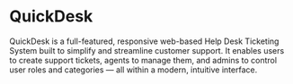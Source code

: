 # QuickDesk
QuickDesk is a full-featured, responsive web-based Help Desk Ticketing System built to simplify and streamline customer support. It enables users to create support tickets, agents to manage them, and admins to control user roles and categories — all within a modern, intuitive interface.
